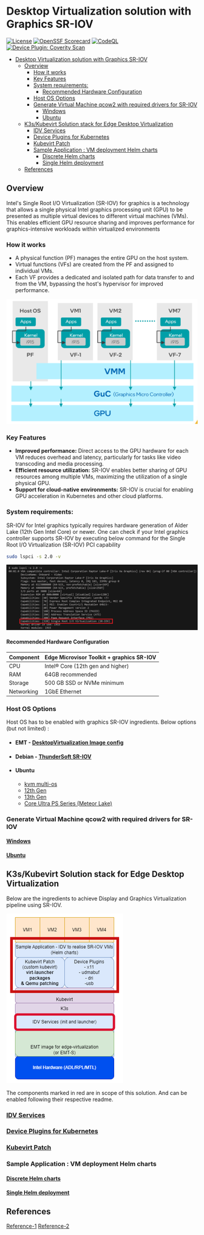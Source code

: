 # Desktop Virtualization solution with Graphics SR-IOV

[![License](https://img.shields.io/badge/License-Apache%202.0-blue.svg)](https://opensource.org/licenses/Apache-2.0)
[![OpenSSF Scorecard](https://api.scorecard.dev/projects/github.com/open-edge-platform/edge-desktop-virtualization/badge)](https://scorecard.dev/viewer/?uri=github.com/open-edge-platform/edge-desktop-virtualization)
[![CodeQL](https://github.com/open-edge-platform/edge-desktop-virtualization/actions/workflows/github-code-scanning/codeql/badge.svg)](https://github.com/open-edge-platform/edge-desktop-virtualization/actions/workflows/github-code-scanning/codeql)
[![Device Plugin: Coverity Scan](https://github.com/open-edge-platform/edge-desktop-virtualization/actions/workflows/device_plugin_coverity.yaml/badge.svg)](https://github.com/open-edge-platform/edge-desktop-virtualization/actions/workflows/device_plugin_coverity.yaml)

- [Desktop Virtualization solution with Graphics SR-IOV](#desktop-virtualization-solution-with-graphics-sr-iov)
  - [Overview](#overview)
    - [How it works](#how-it-works)
    - [Key Features](#key-features)
    - [System requirements:](#system-requirements)
      - [Recommended Hardware Configuration](#recommended-hardware-configuration)
    - [Host OS Options](#host-os-options)
    - [Generate Virtual Machine qcow2 with required drivers for SR-IOV](#generate-virtual-machine-qcow2-with-required-drivers-for-sr-iov)
      - [Windows](#windows)
      - [Ubuntu](#ubuntu)
  - [K3s/Kubevirt Solution stack for Edge Desktop Virtualization](#k3skubevirt-solution-stack-for-edge-desktop-virtualization)
    - [IDV Services](#idv-services)
    - [Device Plugins for Kubernetes](#device-plugins-for-kubernetes)
    - [Kubevirt Patch](#kubevirt-patch)
    - [Sample Application : VM deployment Helm charts](#sample-application--vm-deployment-helm-charts)
      - [Discrete Helm charts](#discrete-helm-charts)
      - [Single Helm deployment](#single-helm-deployment)
  - [References](#references)


## Overview

Intel's Single Root I/O Virtualization (SR-IOV) for graphics is a technology that allows a single physical Intel graphics processing unit (GPU) to be presented as multiple virtual devices to different virtual machines (VMs). This enables efficient GPU resource sharing and improves performance for graphics-intensive workloads within virtualized environments

### How it works

- A physical function (PF) manages the entire GPU on the host system.
- Virtual functions (VFs) are created from the PF and assigned to individual VMs.
- Each VF provides a dedicated and isolated path for data transfer to and from the VM, bypassing the host's hypervisor for improved performance.

![Graphics SR-IOV architecture](docs/images/sr-iov.png "Graphics SR-IOV Architecture ")

### Key Features

- **Improved performance:** Direct access to the GPU hardware for each VM reduces overhead and latency, particularly for tasks like video transcoding and media processing.
- **Efficient resource utilization:** SR-IOV enables better sharing of GPU resources among multiple VMs, maximizing the utilization of a single physical GPU.
- **Support for cloud-native environments:** SR-IOV is crucial for enabling GPU acceleration in Kubernetes and other cloud platforms.

### System requirements:

SR-IOV for Intel graphics typically requires hardware generation of Alder Lake (12th Gen Intel Core) or newer.
One can check if your Intel graphics controller supports SR-IOV by executing below command for the Single Root I/O Virtualization (SR-IOV) PCI capability
 ```sh
 sudo lspci -s 2.0 -v
 ```
![Graphics SR-IOV Support](docs/images/gfx-sriov-support.png "Graphics SR-IOV support")

#### Recommended Hardware Configuration

| Component    | Edge Microvisor Toolkit + graphics SR-IOV|
|--------------|------------------------------------------|
| CPU          | Intel® Core (12th gen and higher)        |
| RAM          | 64GB recommended                         |
| Storage      | 500 GB SSD or NVMe minimum               |
| Networking   | 1GbE Ethernet                            |

### Host OS Options

Host OS has to be enabled with graphics SR-IOV ingredients.
Below options (but not limited) :
- #### EMT - [DesktopVirtualization Image config](https://github.com/open-edge-platform/edge-microvisor-toolkit/blob/70d364596e88ad332637d7073a7a0a445960ca39/toolkit/imageconfigs/edge-image-desktop-virtualization.json)
- #### Debian - [ThunderSoft SR-IOV](https://github.com/ThunderSoft-SRIOV)
- #### Ubuntu
  - [kvm multi-os](https://github.com/intel/kvm-multios/blob/main/documentation/setup_sriov.md)
  - [12th Gen](https://www.intel.com/content/www/us/en/secure/content-details/680834/12th-gen-intel-core-mobile-processors-code-named-alder-lake-p-12th-gen-intel-core-desktop-processors-code-named-alder-lake-s-multi-os-with-graphics-sr-iov-virtualization-on-ubuntu-user-guide.html?wapkw=multi-os%20graphics%20SRIOV&DocID=680834)
  - [13th Gen](https://www.intel.com/content/www/us/en/secure/content-details/762237/13th-gen-intel-core-mobile-processors-for-iot-edge-code-named-raptor-lake-p-multi-os-with-graphics-sr-iov-virtualization-on-ubuntu-user-guide.html?wapkw=multi-os%20graphics%20SRIOV)
  - [Core Ultra PS Series (Meteor Lake)](https://www.intel.com/content/www/us/en/secure/content-details/780205/reference-implementation-of-intel-core-ultra-processor-intel-core-ultra-processor-ps-series-formerly-known-as-meteor-lake-u-h-ps-multi-os-with-graphics-sr-iov-virtualization-on-ubuntu-user-guide.html?wapkw=multi-os%20graphics%20SRIOV)


### Generate Virtual Machine qcow2 with required drivers for SR-IOV

#### [Windows](https://github.com/ThunderSoft-SRIOV/sriov/blob/main/docs/deploy-windows-vm.md#microsoft-windows-11-vm)
#### [Ubuntu](https://github.com/ThunderSoft-SRIOV/sriov/blob/main/docs/deploy-ubuntu-vm.md)

## K3s/Kubevirt Solution stack for Edge Desktop Virtualization

Below are the ingredients to achieve Display and Graphics Virtualization pipeline using SR-IOV.

![Architecture](docs/images/edge-desktop-virtualization.png "Architecture ")

The components marked in red are in scope of this solution. And can be enabled following their respective readme.

### [IDV Services](idv-services/README.md)
### [Device Plugins for Kubernetes](device-plugins-for-kubernetes/README.md)
### [Kubevirt Patch](kubevirt-patch/README.md)
### Sample Application : VM deployment Helm charts
   #### [Discrete Helm charts](sample-application/discrete/README.md)
   #### [Single Helm deployment](sample-application/single/README.md)

## References
[Reference-1](https://cyberus-technology.de/en/articles/vbox-kvm-sriov)
[Reference-2](https://www.dfi.com/Uploads/DownloadCenter/5631e304-28b2-4256-975a-5689750b5636/Intel%20iGPU%20(Integrated%20Graphics)%20SR-IOV%20-%20The%20Catalyst%20for%20IoT%20Virtualization%20in%20Factory%20Automation.pdf?timestamp=1676441838.9072)
